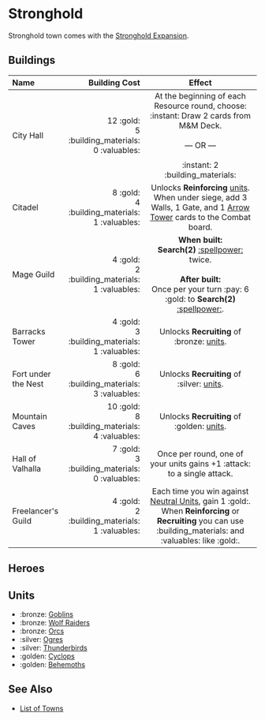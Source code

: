 # Stronghold

Stronghold town comes with the [Stronghold Expansion](../content.md).


## Buildings

| Name | Building Cost | Effect |
| :--- | ---: | :---: |
| City Hall | 12 :gold:<br>5 :building_materials:<br>0 :valuables: | At the beginning of each Resource round, choose:<br>:instant: Draw 2 cards from M&M Deck.<br><br>— OR —<br><br>:instant: 2 :building_materials: |
| Citadel | 8 :gold:<br>4 :building_materials:<br>1 :valuables: | Unlocks **Reinforcing** [units](#units). When under siege, add 3 Walls, 1 Gate, and 1 [Arrow Tower](../units/arrow_tower.md) cards to the Combat board. |
| Mage Guild | 4 :gold:<br>2 :building_materials:<br>1 :valuables: | **When built:**<br>**Search(2)** [:spellpower:](spells.md) twice.<br><br>**After built:**<br>Once per your turn :pay: 6 :gold: to **Search(2)** [:spellpower:](../spells.md). |
| Barracks Tower | 4 :gold:<br>3 :building_materials:<br>1 :valuables: | Unlocks **Recruiting** of :bronze: [units](#units). |
| Fort under the Nest | 8 :gold:<br>6 :building_materials:<br>3 :valuables: | Unlocks **Recruiting** of :silver: [units](#units). |
| Mountain Caves | 10 :gold:<br>8 :building_materials:<br>4 :valuables: | Unlocks **Recruiting** of :golden: [units](#units). |
| Hall of Valhalla | 7 :gold:<br>3 :building_materials:<br>0 :valuables: | Once per round, one of your units gains +1 :attack: to a single attack. |
| Freelancer's Guild | 4 :gold:<br>2 :building_materials:<br>1 :valuables: | Each time you win against [Neutral Units](units.md#neutral), gain 1 :gold:. When **Reinforcing** or **Recruiting** you can use :building_materials: and :valuables: like :gold:. |


## Heroes


## Units

- :bronze: [Goblins](../units/goblins.md)
- :bronze: [Wolf Raiders](../units/wolf_raiders.md)
- :bronze: [Orcs](../units/orcs.md)
- :silver: [Ogres](../units/ogres.md)
- :silver: [Thunderbirds](../units/thunderbirds.md)
- :golden: [Cyclops](../units/cyclops.md)
- :golden: [Behemoths](../units/behemoths.md)


## See Also

- [List of Towns](../towns.md)